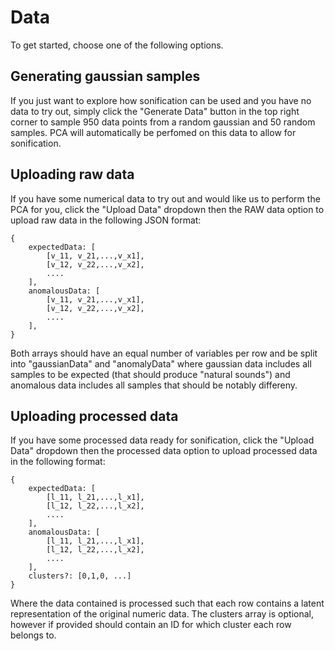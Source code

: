 # Data
To get started, choose one of the following options.

## Generating gaussian samples
If you just want to explore how sonification can be used and you have no data to try out, simply click the "Generate Data" button in the top right corner to sample 950 data points from a random gaussian and 50 random samples. PCA will automatically be perfomed on this data to allow for sonification.

## Uploading raw data
If you have some numerical data to try out and would like us to perform the PCA for you, click the "Upload Data" dropdown then the RAW data option to upload raw data in the following JSON format:

    {
        expectedData: [
            [v_11, v_21,...,v_x1],
            [v_12, v_22,...,v_x2],
            ....
        ],
        anomalousData: [
            [v_11, v_21,...,v_x1],
            [v_12, v_22,...,v_x2],
            ....
        ],
    }

Both arrays should have an equal number of variables per row and be split into "gaussianData" and "anomalyData" where gaussian data includes all samples to be expected (that should produce "natural sounds") and anomalous data includes all samples that should be notably differeny.

## Uploading processed data
If you have some processed data ready for sonification, click the "Upload Data" dropdown then the processed data option to upload processed data in the following format:

    {
        expectedData: [
            [l_11, l_21,...,l_x1],
            [l_12, l_22,...,l_x2],
            ....
        ],
        anomalousData: [
            [l_11, l_21,...,l_x1],
            [l_12, l_22,...,l_x2],
            ....
        ],
        clusters?: [0,1,0, ...]
    }

Where the data contained is processed such that each row contains a latent representation of the original numeric data.
The clusters array is optional, however if provided should contain an ID for which cluster each row belongs to.